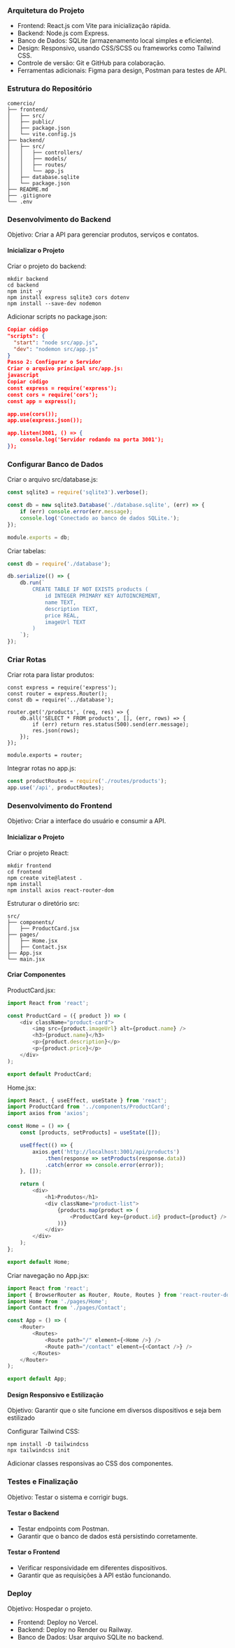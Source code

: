 ### Arquitetura do Projeto

- Frontend: React.js com Vite para inicialização rápida.
- Backend: Node.js com Express.
- Banco de Dados: SQLite (armazenamento local simples e eficiente).
- Design: Responsivo, usando CSS/SCSS ou frameworks como Tailwind CSS.
- Controle de versão: Git e GitHub para colaboração.
- Ferramentas adicionais: Figma para design, Postman para testes de API.

### Estrutura do Repositório
```prompt
comercio/
├── frontend/
│   ├── src/
│   ├── public/
│   ├── package.json
│   └── vite.config.js
├── backend/
│   ├── src/
│   │   ├── controllers/
│   │   ├── models/
│   │   ├── routes/
│   │   └── app.js
│   ├── database.sqlite
│   └── package.json
├── README.md
├── .gitignore
└── .env
```

### Desenvolvimento do Backend

Objetivo: Criar a API para gerenciar produtos, serviços e contatos.

#### Inicializar o Projeto

Criar o projeto do backend:

```
mkdir backend
cd backend
npm init -y
npm install express sqlite3 cors dotenv
npm install --save-dev nodemon
```

Adicionar scripts no package.json:

```json
Copiar código
"scripts": {
  "start": "node src/app.js",
  "dev": "nodemon src/app.js"
}
Passo 2: Configurar o Servidor
Criar o arquivo principal src/app.js:
javascript
Copiar código
const express = require('express');
const cors = require('cors');
const app = express();

app.use(cors());
app.use(express.json());

app.listen(3001, () => {
    console.log('Servidor rodando na porta 3001');
});
```

### Configurar Banco de Dados
Criar o arquivo src/database.js:

```javascript
const sqlite3 = require('sqlite3').verbose();

const db = new sqlite3.Database('./database.sqlite', (err) => {
    if (err) console.error(err.message);
    console.log('Conectado ao banco de dados SQLite.');
});

module.exports = db;
```

Criar tabelas:

```javascript
const db = require('./database');

db.serialize(() => {
    db.run(`
        CREATE TABLE IF NOT EXISTS products (
            id INTEGER PRIMARY KEY AUTOINCREMENT,
            name TEXT,
            description TEXT,
            price REAL,
            imageUrl TEXT
        )
    `);
});
```

### Criar Rotas
Criar rota para listar produtos:

```
const express = require('express');
const router = express.Router();
const db = require('../database');

router.get('/products', (req, res) => {
    db.all('SELECT * FROM products', [], (err, rows) => {
        if (err) return res.status(500).send(err.message);
        res.json(rows);
    });
});

module.exports = router;
```

Integrar rotas no app.js:

```javascript
const productRoutes = require('./routes/products');
app.use('/api', productRoutes);
```

### Desenvolvimento do Frontend
Objetivo: Criar a interface do usuário e consumir a API.

#### Inicializar o Projeto
Criar o projeto React:

```prompt
mkdir frontend
cd frontend
npm create vite@latest .
npm install
npm install axios react-router-dom
```

Estruturar o diretório src:
```prompt
src/
├── components/
│   ├── ProductCard.jsx
├── pages/
│   ├── Home.jsx
│   ├── Contact.jsx
├── App.jsx
└── main.jsx
```

#### Criar Componentes
ProductCard.jsx:

```javascript
import React from 'react';

const ProductCard = ({ product }) => (
    <div className="product-card">
        <img src={product.imageUrl} alt={product.name} />
        <h3>{product.name}</h3>
        <p>{product.description}</p>
        <p>{product.price}</p>
    </div>
);

export default ProductCard;
```

Home.jsx:

```javascript
import React, { useEffect, useState } from 'react';
import ProductCard from '../components/ProductCard';
import axios from 'axios';

const Home = () => {
    const [products, setProducts] = useState([]);

    useEffect(() => {
        axios.get('http://localhost:3001/api/products')
            .then(response => setProducts(response.data))
            .catch(error => console.error(error));
    }, []);

    return (
        <div>
            <h1>Produtos</h1>
            <div className="product-list">
                {products.map(product => (
                    <ProductCard key={product.id} product={product} />
                ))}
            </div>
        </div>
    );
};

export default Home;
```

Criar navegação no App.jsx:

```javascript
import React from 'react';
import { BrowserRouter as Router, Route, Routes } from 'react-router-dom';
import Home from './pages/Home';
import Contact from './pages/Contact';

const App = () => (
    <Router>
        <Routes>
            <Route path="/" element={<Home />} />
            <Route path="/contact" element={<Contact />} />
        </Routes>
    </Router>
);

export default App;
```

#### Design Responsivo e Estilização
Objetivo: Garantir que o site funcione em diversos dispositivos e seja bem estilizado

Configurar Tailwind CSS:

```prompt
npm install -D tailwindcss
npx tailwindcss init
```

Adicionar classes responsivas ao CSS dos componentes.


### Testes e Finalização
Objetivo: Testar o sistema e corrigir bugs.

#### Testar o Backend

- Testar endpoints com Postman.
- Garantir que o banco de dados está persistindo corretamente.

#### Testar o Frontend

- Verificar responsividade em diferentes dispositivos.
- Garantir que as requisições à API estão funcionando.


### Deploy
Objetivo: Hospedar o projeto.

- Frontend: Deploy no Vercel.
- Backend: Deploy no Render ou Railway.
- Banco de Dados: Usar arquivo SQLite no backend.
